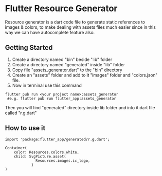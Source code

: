 # Flutter Resource Generator

Resource generator is a dart code file to generate static references to images & colors, to make dealing with assets files much easier since in this way we can have autocomplete feature also.

## Getting Started
1. Create a directory named "bin" beside "lib" folder
2. Create a directory named "generated" inside "lib" folder
3. Copy file "assets_generator.dart" to the "bin" directory
4. Create an "assets" folder and add to it "images" folder and "colors.json" file.
5. Now in terminal use this command
```
flutter pub run <your project name>:assets_generator
 #e.g. flutter pub run flutter_app:assets_generator
```
Then you will find "generated" directory inside lib folder and into it dart file called "r.g.dart"

## How to use it

```
import 'package:flutter_app/generated/r.g.dart';

Container(
	color: Resources.colors.white,
	child: SvgPicture.asset(
              Resources.images.ic_logo,
            )
)
```

